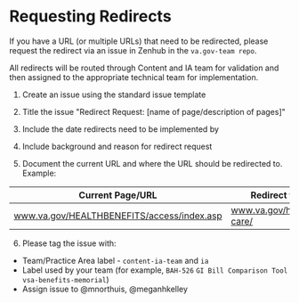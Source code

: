 # Requesting Redirects

If you have a URL (or multiple URLs) that need to be redirected, please request the redirect via an issue in Zenhub in the ```va.gov-team repo```. 

All redirects will be routed through Content and IA team for validation and then assigned to the appropriate technical team for implementation. 

1. Create an issue using the standard issue template

2. Title the issue "Redirect Request: [name of page/description of pages]"

3. Include the date redirects need to be implemented by

4. Include background and reason for redirect request

5. Document the current URL and where the URL should be redirected to.  Example:

Current Page/URL  |  Redirect to
---  |  ---
www.va.gov/HEALTHBENEFITS/access/index.asp | www.va.gov/health-care/

6. Please tag the issue with:
- Team/Practice Area label  - `content-ia-team` and `ia`
- Label used by your team (for example, ```BAH-526``` ```GI Bill Comparison Tool``` ```vsa-benefits-memorial```)
- Assign issue to @mnorthuis, @meganhkelley 


